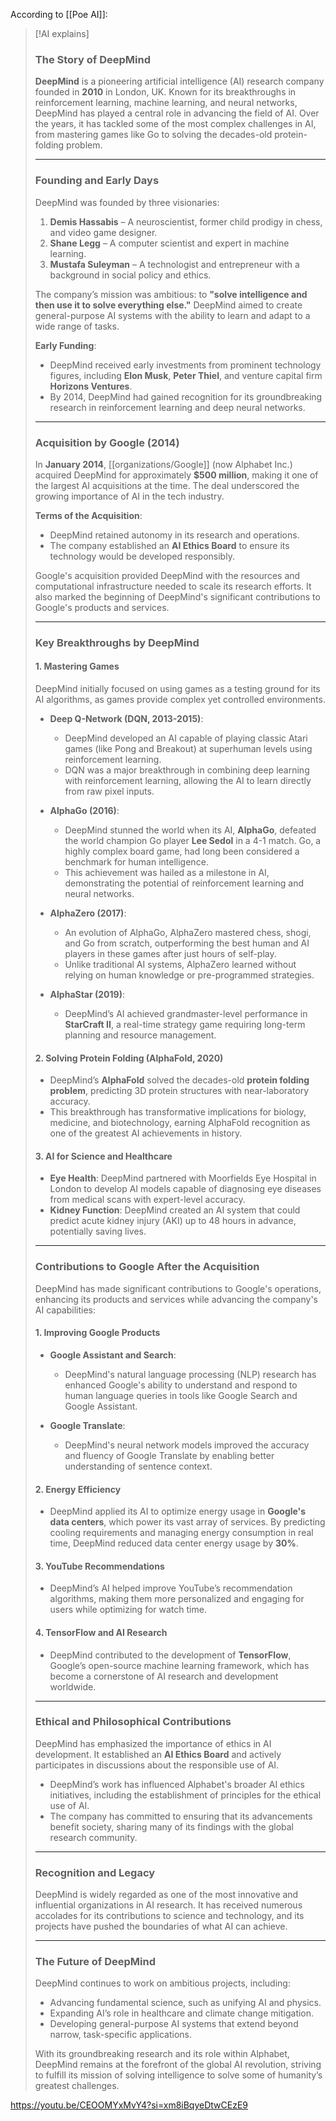 
According to [[Poe AI]]:

> [!AI explains]
> ### The Story of DeepMind
> 
> **DeepMind** is a pioneering artificial intelligence (AI) research company founded in **2010** in London, UK. Known for its breakthroughs in reinforcement learning, machine learning, and neural networks, DeepMind has played a central role in advancing the field of AI. Over the years, it has tackled some of the most complex challenges in AI, from mastering games like Go to solving the decades-old protein-folding problem.
> 
> ---
> 
> ### Founding and Early Days
> 
> DeepMind was founded by three visionaries:
> 
> 1. **Demis Hassabis** – A neuroscientist, former child prodigy in chess, and video game designer.
> 2. **Shane Legg** – A computer scientist and expert in machine learning.
> 3. **Mustafa Suleyman** – A technologist and entrepreneur with a background in social policy and ethics.
> 
> The company’s mission was ambitious: to **"solve intelligence and then use it to solve everything else."** DeepMind aimed to create general-purpose AI systems with the ability to learn and adapt to a wide range of tasks.
> 
> **Early Funding**:
> 
> - DeepMind received early investments from prominent technology figures, including **Elon Musk**, **Peter Thiel**, and venture capital firm **Horizons Ventures**.
> - By 2014, DeepMind had gained recognition for its groundbreaking research in reinforcement learning and deep neural networks.
> 
> ---
> 
> ### Acquisition by Google (2014)
> 
> In **January 2014**, [[organizations/Google]] (now Alphabet Inc.) acquired DeepMind for approximately **$500 million**, making it one of the largest AI acquisitions at the time. The deal underscored the growing importance of AI in the tech industry.
> 
> **Terms of the Acquisition**:
> 
> - DeepMind retained autonomy in its research and operations.
> - The company established an **AI Ethics Board** to ensure its technology would be developed responsibly.
> 
> Google's acquisition provided DeepMind with the resources and computational infrastructure needed to scale its research efforts. It also marked the beginning of DeepMind's significant contributions to Google's products and services.
> 
> ---
> 
> ### Key Breakthroughs by DeepMind
> 
> #### 1. **Mastering Games**
> 
> DeepMind initially focused on using games as a testing ground for its AI algorithms, as games provide complex yet controlled environments.
> 
> - **Deep Q-Network (DQN, 2013-2015)**:
>     
>     - DeepMind developed an AI capable of playing classic Atari games (like Pong and Breakout) at superhuman levels using reinforcement learning.
>     - DQN was a major breakthrough in combining deep learning with reinforcement learning, allowing the AI to learn directly from raw pixel inputs.
> - **AlphaGo (2016)**:
>     
>     - DeepMind stunned the world when its AI, **AlphaGo**, defeated the world champion Go player **Lee Sedol** in a 4-1 match. Go, a highly complex board game, had long been considered a benchmark for human intelligence.
>     - This achievement was hailed as a milestone in AI, demonstrating the potential of reinforcement learning and neural networks.
> - **AlphaZero (2017)**:
>     
>     - An evolution of AlphaGo, AlphaZero mastered chess, shogi, and Go from scratch, outperforming the best human and AI players in these games after just hours of self-play.
>     - Unlike traditional AI systems, AlphaZero learned without relying on human knowledge or pre-programmed strategies.
> - **AlphaStar (2019)**:
>     
>     - DeepMind’s AI achieved grandmaster-level performance in **StarCraft II**, a real-time strategy game requiring long-term planning and resource management.
> 
> #### 2. **Solving Protein Folding (AlphaFold, 2020)**
> 
> - DeepMind’s **AlphaFold** solved the decades-old **protein folding problem**, predicting 3D protein structures with near-laboratory accuracy.
> - This breakthrough has transformative implications for biology, medicine, and biotechnology, earning AlphaFold recognition as one of the greatest AI achievements in history.
> 
> #### 3. **AI for Science and Healthcare**
> 
> - **Eye Health**: DeepMind partnered with Moorfields Eye Hospital in London to develop AI models capable of diagnosing eye diseases from medical scans with expert-level accuracy.
> - **Kidney Function**: DeepMind created an AI system that could predict acute kidney injury (AKI) up to 48 hours in advance, potentially saving lives.
> 
> ---
> 
> ### Contributions to Google After the Acquisition
> 
> DeepMind has made significant contributions to Google's operations, enhancing its products and services while advancing the company's AI capabilities:
> 
> #### 1. **Improving Google Products**
> 
> - **Google Assistant and Search**:
>     
>     - DeepMind's natural language processing (NLP) research has enhanced Google's ability to understand and respond to human language queries in tools like Google Search and Google Assistant.
> - **Google Translate**:
>     
>     - DeepMind's neural network models improved the accuracy and fluency of Google Translate by enabling better understanding of sentence context.
> 
> #### 2. **Energy Efficiency**
> 
> - DeepMind applied its AI to optimize energy usage in **Google's data centers**, which power its vast array of services. By predicting cooling requirements and managing energy consumption in real time, DeepMind reduced data center energy usage by **30%**.
> 
> #### 3. **YouTube Recommendations**
> 
> - DeepMind’s AI helped improve YouTube’s recommendation algorithms, making them more personalized and engaging for users while optimizing for watch time.
> 
> #### 4. **TensorFlow and AI Research**
> 
> - DeepMind contributed to the development of **TensorFlow**, Google’s open-source machine learning framework, which has become a cornerstone of AI research and development worldwide.
> 
> ---
> 
> ### Ethical and Philosophical Contributions
> 
> DeepMind has emphasized the importance of ethics in AI development. It established an **AI Ethics Board** and actively participates in discussions about the responsible use of AI.
> 
> - DeepMind’s work has influenced Alphabet's broader AI ethics initiatives, including the establishment of principles for the ethical use of AI.
> - The company has committed to ensuring that its advancements benefit society, sharing many of its findings with the global research community.
> 
> ---
> 
> ### Recognition and Legacy
> 
> DeepMind is widely regarded as one of the most innovative and influential organizations in AI research. It has received numerous accolades for its contributions to science and technology, and its projects have pushed the boundaries of what AI can achieve.
> 
> ---
> 
> ### The Future of DeepMind
> 
> DeepMind continues to work on ambitious projects, including:
> 
> - Advancing fundamental science, such as unifying AI and physics.
> - Expanding AI’s role in healthcare and climate change mitigation.
> - Developing general-purpose AI systems that extend beyond narrow, task-specific applications.
> 
> With its groundbreaking research and its role within Alphabet, DeepMind remains at the forefront of the global AI revolution, striving to fulfill its mission of solving intelligence to solve some of humanity’s greatest challenges.

https://youtu.be/CEOOMYxMvY4?si=xm8iBqyeDtwCEzE9